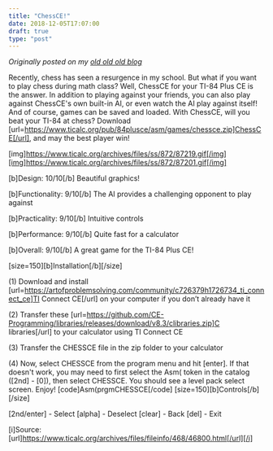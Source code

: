 ```yaml
---
title: "ChessCE!"
date: 2018-12-05T17:07:00
draft: true
type: "post"
---
```



*Originally posted on my [old old old blog](https://artofproblemsolving.com/community/c726379h1749455_chessce)*


Recently, chess has seen a resurgence in my school. But what if you want to play chess during math class? Well, ChessCE for your TI-84 Plus CE is the answer. In addition to playing against your friends, you can also play against ChessCE's own built-in AI, or even watch the AI play against itself! And of course, games can be saved and loaded. With ChessCE, will you beat your TI-84 at chess? Download [url=https://www.ticalc.org/pub/84plusce/asm/games/chessce.zip]ChessCE[/url], and may the best player win!

[img]https://www.ticalc.org/archives/files/ss/872/87219.gif[/img][img]https://www.ticalc.org/archives/files/ss/872/87201.gif[/img]

[b]Design: 10/10[/b]
Beautiful graphics!

[b]Functionality: 9/10[/b]
The AI provides a challenging opponent to play against

[b]Practicality: 9/10[/b]
Intuitive controls

[b]Performance: 9/10[/b]
Quite fast for a calculator

[b]Overall: 9/10[/b]
A great game for the TI-84 Plus CE!


[size=150][b]Installation[/b][/size]

(1) Download and install [url=https://artofproblemsolving.com/community/c726379h1726734_ti_connect_ce]TI Connect CE[/url] on your computer if you don’t already have it

(2) Transfer these [url=https://github.com/CE-Programming/libraries/releases/download/v8.3/clibraries.zip]C libraries[/url] to your calculator using TI Connect CE

(3) Transfer the CHESSCE file in the zip folder to your calculator

(4) Now, select CHESSCE from the program menu and hit [enter]. If that doesn't work, you may need to first select the Asm( token in the catalog ([2nd] - [0]), then select CHESSCE. You should see a level pack select screen. Enjoy!
[code]Asm(prgmCHESSCE[/code]
[size=150][b]Controls[/b][/size]

[2nd/enter] - Select
[alpha] - Deselect
[clear] - Back
[del] - Exit


[i]Source: [url]https://www.ticalc.org/archives/files/fileinfo/468/46800.html[/url][/i]
